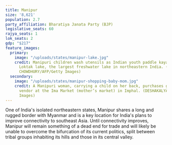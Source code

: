 ```yaml
---
title: Manipur
size: '8,621'
population: 2.7
party_affiliation: Bharatiya Janata Party (BJP)
legislative_seats: 60
rajya_seats: 1
lok_seats: 2
gdp: "$217"
feature_images:
  primary:
    image: "/uploads/states/manipur-lake.jpg"
    credit: Manipuri children wash utensils as Indian youth paddle kayaks across
      Loktak lake, the largest freshwater lake in northeastern India. (DESHAKALYAN
      CHOWDHURY/AFP/Getty Images)
  secondary:
    image: "/uploads/states/manipur-shopping-baby-mom.jpg"
    credit: A Manipuri woman, carrying a child on her back, purchases goods from a
      vendor at the Ima Market (mother’s market) in Imphal. (DESHAKALYAN CHOWDHURY/AFP/Getty
      Images)
---
```


One of India's isolated northeastern states, Manipur shares a long and rugged border with Myanmar and is a key location for India's plans to improve connectivity to southeast Asia. Until connectivity improves, Manipur will remain something of a dead end for trade and will likely be unable to overcome the bifurcation of its current politics, split between tribal groups inhabiting its hills and those in its central valley.
